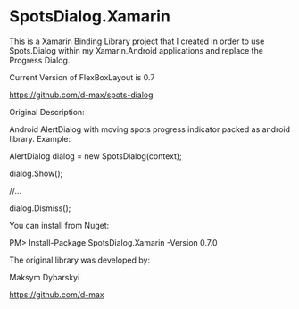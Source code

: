 # SpotsDialog.Xamarin
This is a Xamarin Binding Library project that I created in order to use Spots.Dialog within my Xamarin.Android applications and replace the Progress Dialog.
	  
Current Version of FlexBoxLayout is 0.7

https://github.com/d-max/spots-dialog

Original Description:

Android AlertDialog with moving spots progress indicator packed as android library. Example:

AlertDialog dialog = new SpotsDialog(context);

dialog.Show();

//...

dialog.Dismiss();

You can install from Nuget:

PM> Install-Package SpotsDialog.Xamarin -Version 0.7.0

The original library was developed by:

Maksym Dybarskyi

https://github.com/d-max
